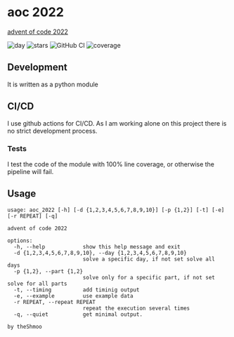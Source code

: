 # aoc 2022

[advent of code 2022](https://adventofcode.com/2022)

![day](https://img.shields.io/badge/day%20📅-10-blue)
![stars](https://img.shields.io/badge/stars%20⭐-20-yellow)
![GitHub CI](https://github.com/theShmoo/aoc2022/actions/workflows/workflow.yml/badge.svg)
![coverage](https://img.shields.io/badge/coverage-100%25-success)

## Development

It is written as a python module

## CI/CD

I use github actions for CI/CD.
As I am working alone on this project there is no strict development process.

### Tests

I test the code of the module with 100% line coverage,
or otherwise the pipeline will fail.

## Usage

```man
usage: aoc_2022 [-h] [-d {1,2,3,4,5,6,7,8,9,10}] [-p {1,2}] [-t] [-e] [-r REPEAT] [-q]

advent of code 2022

options:
  -h, --help            show this help message and exit
  -d {1,2,3,4,5,6,7,8,9,10}, --day {1,2,3,4,5,6,7,8,9,10}
                        solve a specific day, if not set solve all days
  -p {1,2}, --part {1,2}
                        solve only for a specific part, if not set solve for all parts
  -t, --timing          add timinig output
  -e, --example         use example data
  -r REPEAT, --repeat REPEAT
                        repeat the execution several times
  -q, --quiet           get minimal output.

by theShmoo
```
